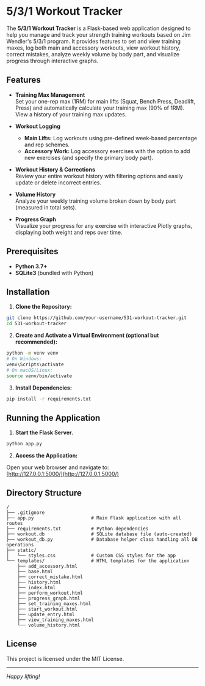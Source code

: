 # 5/3/1 Workout Tracker

The **5/3/1 Workout Tracker** is a Flask-based web application designed to help you manage and track your strength training workouts based on Jim Wendler's 5/3/1 program. It provides features to set and view training maxes, log both main and accessory workouts, view workout history, correct mistakes, analyze weekly volume by body part, and visualize progress through interactive graphs.

## Features

- **Training Max Management**  
  Set your one-rep max (1RM) for main lifts (Squat, Bench Press, Deadlift, Press) and automatically calculate your training max (90% of 1RM).  
  View a history of your training max updates.

- **Workout Logging**  
  - **Main Lifts:** Log workouts using pre-defined week-based percentage and rep schemes.
  - **Accessory Work:** Log accessory exercises with the option to add new exercises (and specify the primary body part).

- **Workout History & Corrections**  
  Review your entire workout history with filtering options and easily update or delete incorrect entries.

- **Volume History**  
  Analyze your weekly training volume broken down by body part (measured in total sets).

- **Progress Graph**  
  Visualize your progress for any exercise with interactive Plotly graphs, displaying both weight and reps over time.

## Prerequisites

- **Python 3.7+**  
- **SQLite3** (bundled with Python)

## Installation

1. **Clone the Repository:** 

```bash
git clone https://github.com/your-username/531-workout-tracker.git
cd 531-workout-tracker
```

2. **Create and Activate a Virtual Environment (optional but recommended):** 

```bash
python -m venv venv
# On Windows:
venv\Scripts\activate
# On macOS/Linux:
source venv/bin/activate
```

3. **Install Dependencies:** 

```bash
pip install -r requirements.txt
```

## Running the Application

1. **Start the Flask Server.**

```bash
python app.py
```

2. **Access the Application:** 

Open your web browser and navigate to:  
[http://127.0.0.1:5000/](http://127.0.0.1:5000/)


## Directory Structure

```
/
├── .gitignore
├── app.py                     # Main Flask application with all routes
├── requirements.txt           # Python dependencies
├── workout.db                 # SQLite database file (auto-created)
├── workout_db.py              # Database helper class handling all DB operations
├── static/
│   └── styles.css             # Custom CSS styles for the app
└── templates/                 # HTML templates for the application
    ├── add_accessory.html
    ├── base.html
    ├── correct_mistake.html
    ├── history.html
    ├── index.html
    ├── perform_workout.html
    ├── progress_graph.html
    ├── set_training_maxes.html
    ├── start_workout.html
    ├── update_entry.html
    ├── view_training_maxes.html
    └── volume_history.html
```

## License

This project is licensed under the MIT License.

---

*Happy lifting!*
